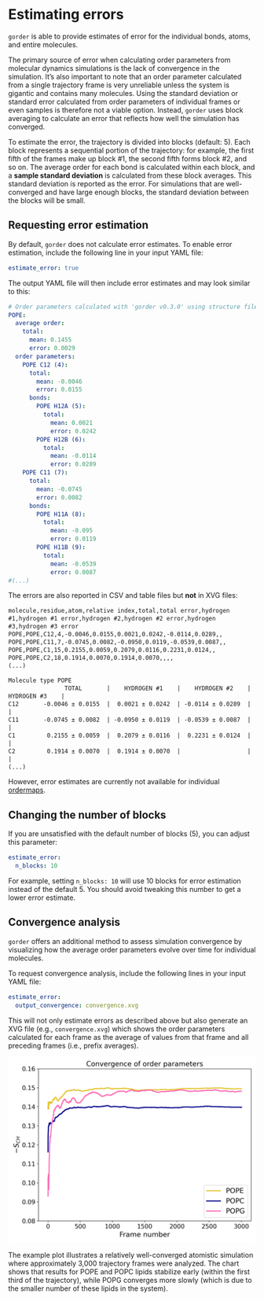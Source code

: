 # Estimating errors

`gorder` is able to provide estimates of error for the individual bonds, atoms, and entire molecules.

The primary source of error when calculating order parameters from molecular dynamics simulations is the lack of convergence in the simulation. It’s also important to note that an order parameter calculated from a single trajectory frame is very unreliable unless the system is gigantic and contains many molecules. Using the standard deviation or standard error calculated from order parameters of individual frames or even samples is therefore not a viable option. Instead, `gorder` uses block averaging to calculate an error that reflects how well the simulation has converged.

To estimate the error, the trajectory is divided into blocks (default: 5). Each block represents a sequential portion of the trajectory: for example, the first fifth of the frames make up block #1, the second fifth forms block #2, and so on. The average order for each bond is calculated within each block, and a **sample standard deviation** is calculated from these block averages. This standard deviation is reported as the error. For simulations that are well-converged and have large enough blocks, the standard deviation between the blocks will be small.


## Requesting error estimation

By default, `gorder` does not calculate error estimates. To enable error estimation, include the following line in your input YAML file:

```yaml
estimate_error: true
```

The output YAML file will then include error estimates and may look similar to this:

```yaml
# Order parameters calculated with 'gorder v0.3.0' using structure file 'system.tpr' and trajectory file 'md.xtc'.
POPE:
  average order:
    total:
      mean: 0.1455
      error: 0.0029
  order parameters:
    POPE C12 (4):
      total:
        mean: -0.0046
        error: 0.0155
      bonds:
        POPE H12A (5):
          total:
            mean: 0.0021
            error: 0.0242
        POPE H12B (6):
          total:
            mean: -0.0114
            error: 0.0289
    POPE C11 (7):
      total:
        mean: -0.0745
        error: 0.0082
      bonds:
        POPE H11A (8):
          total:
            mean: -0.095
            error: 0.0119
        POPE H11B (9):
          total:
            mean: -0.0539
            error: 0.0087
#(...)
```

The errors are also reported in CSV and table files but **not** in XVG files:

```csv
molecule,residue,atom,relative index,total,total error,hydrogen #1,hydrogen #1 error,hydrogen #2,hydrogen #2 error,hydrogen #3,hydrogen #3 error
POPE,POPE,C12,4,-0.0046,0.0155,0.0021,0.0242,-0.0114,0.0289,,
POPE,POPE,C11,7,-0.0745,0.0082,-0.0950,0.0119,-0.0539,0.0087,,
POPE,POPE,C1,15,0.2155,0.0059,0.2079,0.0116,0.2231,0.0124,,
POPE,POPE,C2,18,0.1914,0.0070,0.1914,0.0070,,,,
(...)
```

```text
Molecule type POPE
                TOTAL       |    HYDROGEN #1    |    HYDROGEN #2    |    HYDROGEN #3    |
C12       -0.0046 ± 0.0155  |  0.0021 ± 0.0242  | -0.0114 ± 0.0289  |                   |
C11       -0.0745 ± 0.0082  | -0.0950 ± 0.0119  | -0.0539 ± 0.0087  |                   |
C1         0.2155 ± 0.0059  |  0.2079 ± 0.0116  |  0.2231 ± 0.0124  |                   |
C2         0.1914 ± 0.0070  |  0.1914 ± 0.0070  |                   |                   |
(...)
```

However, error estimates are currently not available for individual [ordermaps](ordermaps.md).

## Changing the number of blocks

If you are unsatisfied with the default number of blocks (5), you can adjust this parameter:

```yaml
estimate_error:
  n_blocks: 10
```

For example, setting `n_blocks: 10` will use 10 blocks for error estimation instead of the default 5. You should avoid tweaking this number to get a lower error estimate.

## Convergence analysis

`gorder` offers an additional method to assess simulation convergence by visualizing how the average order parameters evolve over time for individual molecules.

To request convergence analysis, include the following lines in your input YAML file:

```yaml
estimate_error:
  output_convergence: convergence.xvg
```

This will not only estimate errors as described above but also generate an XVG file (e.g., `convergence.xvg`) which shows the order parameters calculated for each frame as the average of values from that frame and all preceding frames (i.e., prefix averages).

![Example of convergence plots: POPE and POPC converge quickly, POPG much more slowly](convergence.png)

The example plot illustrates a relatively well-converged atomistic simulation where approximately 3,000 trajectory frames were analyzed. The chart shows that results for POPE and POPC lipids stabilize early (within the first third of the trajectory), while POPG converges more slowly (which is due to the smaller number of these lipids in the system).